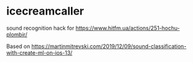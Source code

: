 # icecreamcaller
sound recognition hack for https://www.hitfm.ua/actions/251-hochu-plombir/



Based on https://martinmitrevski.com/2019/12/09/sound-classification-with-create-ml-on-ios-13/

